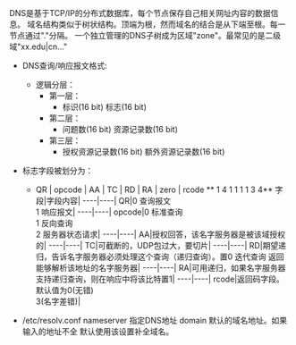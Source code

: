 DNS是基于TCP/IP的分布式数据库，每个节点保存自己相关网址内容的数据信息。
域名结构类似于树状结构。顶端为根，然而域名的结合是从下端至根。每一节点通过"."分隔。
一个独立管理的DNS子树成为区域"zone"。最常见的是二级域"xx.edu|cn..."
- DNS查询/响应报文格式:
  - 逻辑分层：
    - 第一层：
      - 标识(16 bit)
        标志(16 bit)
    - 第二层：
      - 问题数(16 bit)
        资源记录数(16 bit)
    - 第三层：
      - 授权资源记录数(16 bit)
	额外资源记录数(16 bit)

- 标志字段被划分为：
  - QR | opcode | AA | TC | RD | RA | zero | rcode
   ** 1     4       1    1    1    1     3      4**
字段|字段内容|
----|----|
QR|0 查询报文<br>1 响应报文|
----|----|
opcode|0 标准查询<br>1 反向查询<br>2 服务器状态请求|
----|----|
AA|授权回答，该名字服务器是被该域授权的|
----|----|
TC|可截断的，UDP包过大，要切片|
----|----|
RD|期望递归，告诉名字服务器必须处理这个查询（递归查询）。置0 迭代查询 返回能够解析该地址的名字服务器|
----|----|
RA|可用递归，如果名字服务器支持递归查询，则在响应中将该比特置1|
----|----|
rcode|返回码字段。默认值为0(无错)<br>3(名字差错)|

- /etc/resolv.conf
	nameserver 指定DNS地址
	domain 默认的域名地址。如果输入的地址不全 默认使用该设置补全域名。 
